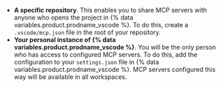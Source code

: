 * **A specific repository**. This enables you to share MCP servers with anyone who opens the project in {% data variables.product.prodname_vscode %}. To do this, create a `.vscode/mcp.json` file in the root of your repository.
* **Your personal instance of {% data variables.product.prodname_vscode %}**. You will be the only person who has access to configured MCP servers. To do this, add the configuration to your `settings.json` file in {% data variables.product.prodname_vscode %}. MCP servers configured this way will be available in all workspaces.

